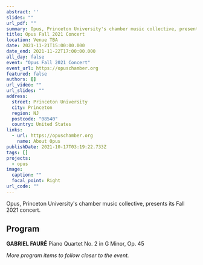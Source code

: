 ```yaml
---
abstract: ''
slides: ""
url_pdf: ""
summary: Opus, Princeton University's chamber music collective, presents its Fall 2021 program.
title: Opus Fall 2021 Concert
location: Venue TBA
date: 2021-11-21T15:00:00.000
date_end: 2021-11-22T17:00:00.000
all_day: false
event: "Opus Fall 2021 Concert"
event_url: https://opuschamber.org
featured: false
authors: []
url_video: ""
url_slides: ""
address:
  street: Princeton University
  city: Princeton
  region: NJ
  postcode: "08540"
  country: United States
links:
  - url: https://opuschamber.org
    name: About Opus
publishDate: 2021-10-17T03:19:22.733Z
tags: []
projects:
  - opus
image:
  caption: ""
  focal_point: Right
url_code: ""
---
```

Opus, Princeton University's chamber music collective, presents its Fall 2021 concert.

## Program
**GABRIEL FAURÉ** Piano Quartet No. 2 in G Minor, Op. 45

*More program items to follow closer to the event.*
